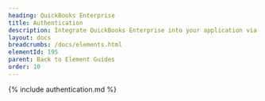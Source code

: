 ```yaml
---
heading: QuickBooks Enterprise
title: Authentication
description: Integrate QuickBooks Enterprise into your application via the Cloud Elements APIs.
layout: docs
breadcrumbs: /docs/elements.html
elementId: 195
parent: Back to Element Guides
order: 10
---
```


{% include authentication.md %}
